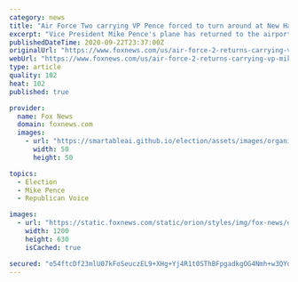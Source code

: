 ```yaml
---
category: news
title: "Air Force Two carrying VP Pence forced to turn around at New Hampshire airport over engine issue"
excerpt: "Vice President Mike Pence's plane has returned to the airport in Manchester. Details are still forthcoming but sources reportedly told WMUR the incident could have been caused by a possible bird attack. Sam Dorman is a reporter with Fox News. Follow him on ..."
publishedDateTime: 2020-09-22T23:37:00Z
originalUrl: "https://www.foxnews.com/us/air-force-2-returns-carrying-vp-mike-pence-returns-to-airport-in-manchester"
webUrl: "https://www.foxnews.com/us/air-force-2-returns-carrying-vp-mike-pence-returns-to-airport-in-manchester"
type: article
quality: 102
heat: 102
published: true

provider:
  name: Fox News
  domain: foxnews.com
  images:
    - url: "https://smartableai.github.io/election/assets/images/organizations/foxnews.com-50x50.jpg"
      width: 50
      height: 50

topics:
  - Election
  - Mike Pence
  - Republican Voice

images:
  - url: "https://static.foxnews.com/static/orion/styles/img/fox-news/og/og-fox-news.png"
    width: 1200
    height: 630
    isCached: true

secured: "o54ftcDf23mlU07kFoSeuczEL9+XHg+Yj4R1t0SThBFpgadkgOG4Nmh+w3QYoDyvJEOu6iUef5dt1C2RfG/1R/lF11pG8hcynqSRRgewZNitgM5eiJgX53gwzCWydNFIofB5MprE6rPLc5mwfXDkCDVjvk8+wmO5ecjt9DJbtsCOWygCC0zLhMrPeR7BdEG5g11/JrwlwhErnJCDwxqMPqnkKYKHRPF9oQj4Fe0vU4DTQPGvcgTAuLKzB85r34POuGN/iU18v8FiyIpqIFFQQCaP2TrnocOYM4zBWAibV0rNeFnV6M2+7DK4wfl0IPrIJoGPi5MHUfcqQ71S7ainKOhTvFnnn9iKnIKxARirN5k=;OOuXk3GF0NC8oyI48eRr6A=="
---
```


